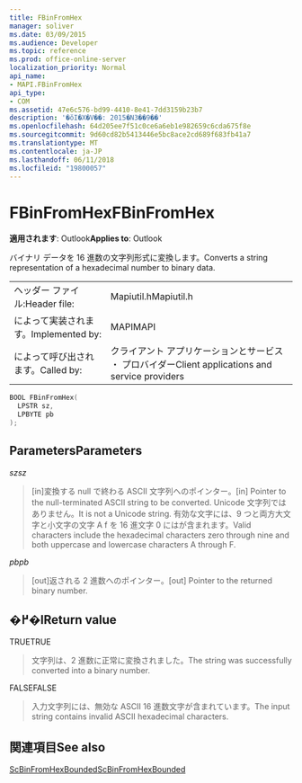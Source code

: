 ```yaml
---
title: FBinFromHex
manager: soliver
ms.date: 03/09/2015
ms.audience: Developer
ms.topic: reference
ms.prod: office-online-server
localization_priority: Normal
api_name:
- MAPI.FBinFromHex
api_type:
- COM
ms.assetid: 47e6c576-bd99-4410-8e41-7dd3159b23b7
description: '�ŏI�X�V��: 2015�N3��9��'
ms.openlocfilehash: 64d205ee7f51c0ce6a6eb1e982659c6cda675f8e
ms.sourcegitcommit: 9d60cd82b5413446e5bc8ace2cd689f683fb41a7
ms.translationtype: MT
ms.contentlocale: ja-JP
ms.lasthandoff: 06/11/2018
ms.locfileid: "19800057"
---
```

# <a name="fbinfromhex"></a><span data-ttu-id="e5810-103">FBinFromHex</span><span class="sxs-lookup"><span data-stu-id="e5810-103">FBinFromHex</span></span>

  
  
<span data-ttu-id="e5810-104">**適用されます**: Outlook</span><span class="sxs-lookup"><span data-stu-id="e5810-104">**Applies to**: Outlook</span></span> 
  
<span data-ttu-id="e5810-105">バイナリ データを 16 進数の文字列形式に変換します。</span><span class="sxs-lookup"><span data-stu-id="e5810-105">Converts a string representation of a hexadecimal number to binary data.</span></span> 
  
|||
|:-----|:-----|
|<span data-ttu-id="e5810-106">ヘッダー ファイル:</span><span class="sxs-lookup"><span data-stu-id="e5810-106">Header file:</span></span>  <br/> |<span data-ttu-id="e5810-107">Mapiutil.h</span><span class="sxs-lookup"><span data-stu-id="e5810-107">Mapiutil.h</span></span>  <br/> |
|<span data-ttu-id="e5810-108">によって実装されます。</span><span class="sxs-lookup"><span data-stu-id="e5810-108">Implemented by:</span></span>  <br/> |<span data-ttu-id="e5810-109">MAPI</span><span class="sxs-lookup"><span data-stu-id="e5810-109">MAPI</span></span>  <br/> |
|<span data-ttu-id="e5810-110">によって呼び出されます。</span><span class="sxs-lookup"><span data-stu-id="e5810-110">Called by:</span></span>  <br/> |<span data-ttu-id="e5810-111">クライアント アプリケーションとサービス ・ プロバイダー</span><span class="sxs-lookup"><span data-stu-id="e5810-111">Client applications and service providers</span></span>  <br/> |
   
```cpp
BOOL FBinFromHex(
  LPSTR sz,
  LPBYTE pb
);
```

## <a name="parameters"></a><span data-ttu-id="e5810-112">Parameters</span><span class="sxs-lookup"><span data-stu-id="e5810-112">Parameters</span></span>

 <span data-ttu-id="e5810-113">_sz_</span><span class="sxs-lookup"><span data-stu-id="e5810-113">_sz_</span></span>
  
> <span data-ttu-id="e5810-114">[in]変換する null で終わる ASCII 文字列へのポインター。</span><span class="sxs-lookup"><span data-stu-id="e5810-114">[in] Pointer to the null-terminated ASCII string to be converted.</span></span> <span data-ttu-id="e5810-115">Unicode 文字列ではありません。</span><span class="sxs-lookup"><span data-stu-id="e5810-115">It is not a Unicode string.</span></span> <span data-ttu-id="e5810-116">有効な文字には、9 つと両方大文字と小文字の文字 A f を 16 進文字 0 にはが含まれます。</span><span class="sxs-lookup"><span data-stu-id="e5810-116">Valid characters include the hexadecimal characters zero through nine and both uppercase and lowercase characters A through F.</span></span>
    
 <span data-ttu-id="e5810-117">_pb_</span><span class="sxs-lookup"><span data-stu-id="e5810-117">_pb_</span></span>
  
> <span data-ttu-id="e5810-118">[out]返される 2 進数へのポインター。</span><span class="sxs-lookup"><span data-stu-id="e5810-118">[out] Pointer to the returned binary number.</span></span>
    
## <a name="return-value"></a><span data-ttu-id="e5810-119">�߂�l</span><span class="sxs-lookup"><span data-stu-id="e5810-119">Return value</span></span>

<span data-ttu-id="e5810-120">TRUE</span><span class="sxs-lookup"><span data-stu-id="e5810-120">TRUE</span></span> 
  
> <span data-ttu-id="e5810-121">文字列は、2 進数に正常に変換されました。</span><span class="sxs-lookup"><span data-stu-id="e5810-121">The string was successfully converted into a binary number.</span></span> 
    
<span data-ttu-id="e5810-122">FALSE</span><span class="sxs-lookup"><span data-stu-id="e5810-122">FALSE</span></span> 
  
> <span data-ttu-id="e5810-123">入力文字列には、無効な ASCII 16 進数文字が含まれています。</span><span class="sxs-lookup"><span data-stu-id="e5810-123">The input string contains invalid ASCII hexadecimal characters.</span></span>
    
## <a name="see-also"></a><span data-ttu-id="e5810-124">関連項目</span><span class="sxs-lookup"><span data-stu-id="e5810-124">See also</span></span>



[<span data-ttu-id="e5810-125">ScBinFromHexBounded</span><span class="sxs-lookup"><span data-stu-id="e5810-125">ScBinFromHexBounded</span></span>](scbinfromhexbounded.md)

